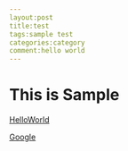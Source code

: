 ```yaml
---
layout:post
title:test
tags:sample test
categories:category
comment:hello world
---
```

# This is Sample

[HelloWorld](/Programming/2014/05/31/HelloWorld.html)

[Google](https://www.google.co.jp)